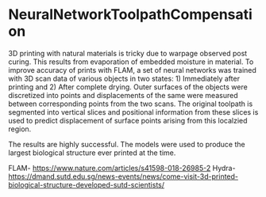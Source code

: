 # NeuralNetworkToolpathCompensation

3D printing with natural materials is tricky due to warpage observed post curing. This results from evaporation of embedded moisture in material. To improve accuracy of prints with FLAM, a set of neural networks was trained with 3D scan data of various objects in two states: 1) Immediately after printing and 2) After complete drying. Outer surfaces of the objects were discretized into points and displacements of the same were measured between corresponding points from the two scans. The original toolpath is segmented into vertical slices and positional information from these slices is used to predict displacement of surface points arising from this localzied region.

The results are highly successful. The models were used to produce the largest biological structure ever printed at the time.


FLAM- https://www.nature.com/articles/s41598-018-26985-2
Hydra-https://dmand.sutd.edu.sg/news-events/news/come-visit-3d-printed-biological-structure-developed-sutd-scientists/
